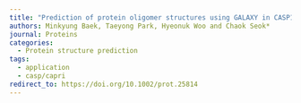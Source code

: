 ```yaml
---
title: "Prediction of protein oligomer structures using GALAXY in CASP13"
authors: Minkyung Baek, Taeyong Park, Hyeonuk Woo and Chaok Seok*
journal: Proteins
categories:
  - Protein structure prediction
tags:
  - application
  - casp/capri
redirect_to: https://doi.org/10.1002/prot.25814
---
```

